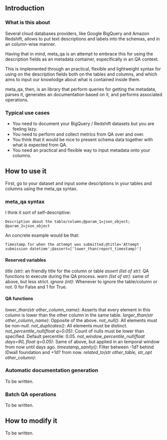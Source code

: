 ## Introduction

### What is this about

Several cloud databases providers, like Google BigQuery and Amazon Redshift, 
allows to put text descriptions and labels into the schemas, and in an
column-wise manner.

Having that in mind, meta_qa is an attempt to embrace this for using the
description fields as an metadata container, especifically in an QA context.

This is implemented through an practical, flexible and lightweight syntax for
using on the description fields both on the tables and columns, and which
aims to input our knowlodge about what is contained inside them.

meta_qa, then, is an library that perform queries for getting the metadata,
parses it, generates an documentation based on it, and performs associated 
operations.

### Typical use cases

* You need to document your BigQuery / Redshift datasets but you are feeling
  lazy.
* You need to perform and collect metrics from QA over and over.
* You think that it would be nice to present schema data together with what is
  expected from QA.
* You need an practical and flexible way to input metadata onto your columns.

## How to use it

First, go to your dataset and input some descriptions in your tables and columns
using the meta_qa syntax.

### meta_qa syntax

I think it sort of self-descriptive:

``Description about the table/column;@param_1=json_object;
@param_2=json_object``

An concrete example would be that:

``Timestamp for when the attempt was submitted;@title='Attempt submission datetime';@assert=['lower_than(report_timestamp)']``

#### Reserved variables
*title (str)*: an friendly title for the column or table
*assert (list of str)*: QA functions to execute during the QA process.
*warn (list of str)*: same of above, but less strict.
*ignore (int)*: Whenever to ignore the table/column or not. 0 for False and 1 for True.

#### QA functions
*lower_than(str other_column_name)*: Asserts that every element in this column is lower than the other column in the same table.
*larger_than(str other_column_name)*:  Opposite of the above.
*not_null()*: All elements must be non-null.
*not_duplicates()*: All elements must be distinct.
*not_percentile_null(float q=0.05)*: Count of nulls must be lower than specified. Default percentile: 0.05.
*not_window_percentile_null(float days=90, float q=0.05)*: Same of above, but applied in an temporal window from now until days ago.
*timestamp_sanity()*: Filter between -1d? behind IDwall foundation and +1d? from now.
*related_to(str other_table, str_opt other_column)*: 


### Automatic documentation generation

To be written.

### Batch QA operations

To be written.

## How to modify it

To be written.